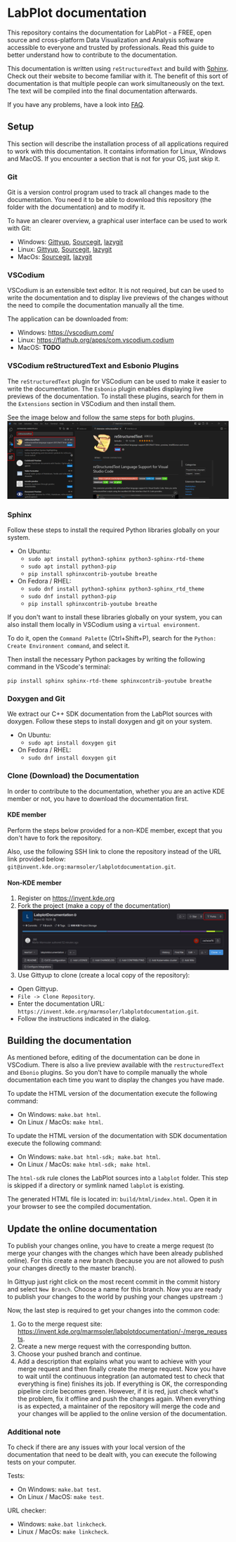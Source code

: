 # LabPlot documentation

This repository contains the documentation for LabPlot - a FREE, open source and cross-platform Data Visualization and Analysis software accessible to everyone and trusted by professionals. Read this guide to better understand how to contribute to the documentation.

This documentation is written using `reStructuredText` and build with [Sphinx](https://www.sphinx-doc.org/en/master/#get-started). Check out their website to become familiar with it. The benefit of this sort of documentation is that multiple people can work simultaneously on the text. The text will be compiled into the final documentation afterwards.

If you have any problems, have a look into [FAQ](FAQ.md).

## Setup
This section will describe the installation process of all applications required to work with this documentation. It contains information for Linux, Windows and MacOS. If you encounter a section that is not for your OS, just skip it.

### Git
Git is a version control program used to track all changes made to the documentation. You need it to be able to download this repository (the folder with the documentation) and to modify it.

To have an clearer overview, a graphical user interface can be used to work with Git:

- Windows: [Gittyup](https://murmele.github.io/Gittyup/), [Sourcegit](https://github.com/sourcegit-scm/sourcegit), [lazygit](https://github.com/jesseduffield/lazygit)
- Linux: [Gittyup](https://flathub.org/apps/com.github.Murmele.Gittyup), [Sourcegit](https://github.com/sourcegit-scm/sourcegit), [lazygit](https://github.com/jesseduffield/lazygit)
- MacOs: [Sourcegit](https://github.com/sourcegit-scm/sourcegit), [lazygit](https://github.com/jesseduffield/lazygit)

### VSCodium
VSCodium is an extensible text editor. It is not required, but can be used to write the documentation and to display live previews of the changes without the need to compile the documentation manually all the time.

The application can be downloaded from:
- Windows: https://vscodium.com/
- Linux: https://flathub.org/apps/com.vscodium.codium
- MacOS: **TODO**

### VSCodium reStructuredText and Esbonio Plugins

The `reStructuredText` plugin for VSCodium can be used to make it easier to write the documentation. The `Esbonio` plugin enables displaying live previews of the documentation. To install these plugins, search for them in the `Extensions` section in VSCodium and then install them.

See the image below and follow the same steps for both plugins.
![VSCodiumreStructuredTextPluginInstallation](resources/VSCodeRestructuredTextPlugin.png)

### Sphinx

Follow these steps to install the required Python libraries globally on your system.

- On Ubuntu:
    - `sudo apt install python3-sphinx python3-sphinx-rtd-theme`
    - `sudo apt install python3-pip`
    - `pip install sphinxcontrib-youtube breathe`
- On Fedora / RHEL: 
    - `sudo dnf install python3-sphinx python3-sphinx_rtd_theme`
    - `sudo dnf install python3-pip`
    - `pip install sphinxcontrib-youtube breathe`

If you don't want to install these libraries globally on your system, you can also install them locally in VSCodium using a `virtual environment`.

To do it, open the `Command Palette` (Ctrl+Shift+P), search for the `Python: Create Environment command`, and select it.

Then install the necessary Python packages by writing the following command in the VScode's terminal:

`pip install sphinx sphinx-rtd-theme sphinxcontrib-youtube breathe`

### Doxygen and Git

We extract our C++ SDK documentation from the LabPlot sources with doxygen. Follow these steps to install doxygen and git on your system.

- On Ubuntu:
    - `sudo apt install doxygen git`
- On Fedora / RHEL: 
    - `sudo dnf install doxygen git`

### Clone (Download) the Documentation

In order to contribute to the documentation, whether you are an active KDE member or not, you have to download the documentation first.

#### KDE member
Perform the steps below provided for a non-KDE member, except that you don't have to fork the repository.

Also, use the following SSH link to clone the repository instead of the URL link provided below:
`git@invent.kde.org:marmsoler/labplotdocumentation.git`.

#### Non-KDE member
1) Register on https://invent.kde.org
2) Fork the project (make a copy of the documentation)
![ForkProject](resources/ForkProject.png)
3) Use Gittyup to clone (create a local copy of the repository):
- Open Gittyup.
- `File -> Clone Repository`.
- Enter the documentation URL: `https://invent.kde.org/marmsoler/labplotdocumentation.git`.
- Follow the instructions indicated in the dialog.

## Building the documentation

As mentioned before, editing of the documentation can be done in VSCodium. There is also a live preview available with the `restructuredText` and `Ebonio` plugins. So you don't have to compile manually the whole documentation each time you want to display the changes you have made.

To update the HTML version of the documentation execute the following command:

- On Windows: `make.bat html`.
- On Linux / MacOs: `make html`.

To update the HTML version of the documentation with SDK documentation execute the following command:

- On Windows: `make.bat html-sdk; make.bat html`.
- On Linux / MacOs: `make html-sdk; make html`.

The `html-sdk` rule clones the LabPlot sources into a `labplot` folder. This step is skipped if a directory or symlink named `labplot` is existing.

The generated HTML file is located in: `build/html/index.html`. Open it in your browser to see the compiled documentation.

## Update the online documentation

To publish your changes online, you have to create a merge request (to merge your changes with the changes which have been already published online). For this create a new branch (because you are not allowed to push your changes directly to the master branch).

In Gittyup just right click on the most recent commit in the commit history and select `New Branch`. Choose a name for this branch. Now you are ready to publish your changes to the world by pushing your changes upstream :)

Now, the last step is required to get your changes into the common code:
1) Go to the merge request site: https://invent.kde.org/marmsoler/labplotdocumentation/-/merge_requests.
2) Create a new merge request with the corresponding button.
3) Choose your pushed branch and continue.
4) Add a description that explains what you want to achieve with your merge request and then finally create the merge request. Now you have to wait until the continuous integration (an automated test to check that everything is fine) finishes its job. If everything is OK, the corresponding pipeline circle becomes green. However, if it is red, just check what's the problem, fix it offline and push the changes again. When everything is as expected, a maintainer of the repository will merge the code and your changes will be applied to the online version of the documentation.

### Additional note

To check if there are any issues with your local version of the documentation that need to be dealt with, you can execute the following tests on your computer.

Tests:

- On Windows: `make.bat test`.
- On Linux / MacOS: `make test`.

URL checker:

- Windows: `make.bat linkcheck`.
- Linux / MacOs: `make linkcheck`.
